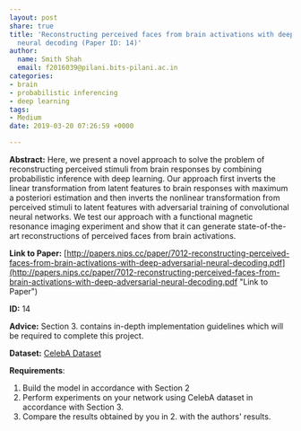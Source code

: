 ```yaml
---
layout: post
share: true
title: 'Reconstructing perceived faces from brain activations with deep adversarial
  neural decoding (Paper ID: 14)'
author:
  name: Smith Shah
  email: f2016039@pilani.bits-pilani.ac.in
categories:
- brain
- probabilistic inferencing
- deep learning
tags:
- Medium
date: 2019-03-20 07:26:59 +0000

---
```

**Abstract:** Here, we present a novel approach to solve the problem of reconstructing perceived stimuli from brain responses by combining probabilistic inference with deep learning. Our approach first inverts the linear transformation from latent features to brain responses with maximum a posteriori estimation and then inverts the nonlinear transformation from perceived stimuli to latent features with adversarial training of convolutional neural networks. We test our approach with a functional magnetic resonance imaging experiment and show that it can generate state-of-the-art reconstructions of perceived faces from brain activations.

**Link to Paper:** [http://papers.nips.cc/paper/7012-reconstructing-perceived-faces-from-brain-activations-with-deep-adversarial-neural-decoding.pdf](http://papers.nips.cc/paper/7012-reconstructing-perceived-faces-from-brain-activations-with-deep-adversarial-neural-decoding.pdf "Link to Paper")

**ID:** 14

**Advice:** Section 3. contains in-depth implementation guidelines which will be required to complete this project.

**Dataset:** [CelebA Dataset](http://mmlab.ie.cuhk.edu.hk/projects/CelebA.html "CelebA Dataset")

**Requirements**:

1. Build the model in accordance with Section 2
2. Perform experiments on your network using CelebA dataset in accordance with Section 3.
3. Compare the results obtained by you in 2. with the authors' results.
